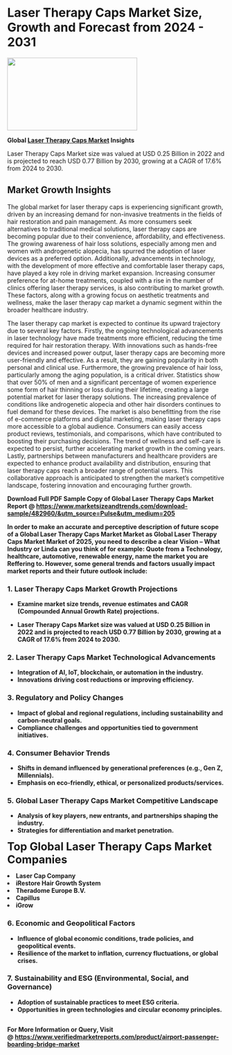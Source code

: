 <H1>Laser Therapy Caps Market Size, Growth and Forecast from 2024 - 2031</H1><img class="aligncenter size-medium wp-image-584254" src="https://thirdeyenews.in/wp-content/uploads/2024/09/Global-Market-Research-300x168.jpeg" alt="" width="300" height="168" /><p><strong>Global&nbsp;<a href="https://www.marketsizeandtrends.com/download-sample/482960/&amp;utm_source=Pulse&amp;utm_medium=205">Laser Therapy Caps Market</a> Insights</strong></p><p>Laser Therapy Caps Market size was valued at USD 0.25 Billion in 2022 and is projected to reach USD 0.77 Billion by 2030, growing at a CAGR of 17.6% from 2024 to 2030.</p><p><h2>Market Growth Insights</h2> <p>The global market for laser therapy caps is experiencing significant growth, driven by an increasing demand for non-invasive treatments in the fields of hair restoration and pain management. As more consumers seek alternatives to traditional medical solutions, laser therapy caps are becoming popular due to their convenience, affordability, and effectiveness. The growing awareness of hair loss solutions, especially among men and women with androgenetic alopecia, has spurred the adoption of laser devices as a preferred option. Additionally, advancements in technology, with the development of more effective and comfortable laser therapy caps, have played a key role in driving market expansion. Increasing consumer preference for at-home treatments, coupled with a rise in the number of clinics offering laser therapy services, is also contributing to market growth. These factors, along with a growing focus on aesthetic treatments and wellness, make the laser therapy cap market a dynamic segment within the broader healthcare industry.</p> <p><strong></strong></p> <p>The laser therapy cap market is expected to continue its upward trajectory due to several key factors. Firstly, the ongoing technological advancements in laser technology have made treatments more efficient, reducing the time required for hair restoration therapy. With innovations such as hands-free devices and increased power output, laser therapy caps are becoming more user-friendly and effective. As a result, they are gaining popularity in both personal and clinical use. Furthermore, the growing prevalence of hair loss, particularly among the aging population, is a critical driver. Statistics show that over 50% of men and a significant percentage of women experience some form of hair thinning or loss during their lifetime, creating a large potential market for laser therapy solutions. The increasing prevalence of conditions like androgenetic alopecia and other hair disorders continues to fuel demand for these devices. The market is also benefitting from the rise of e-commerce platforms and digital marketing, making laser therapy caps more accessible to a global audience. Consumers can easily access product reviews, testimonials, and comparisons, which have contributed to boosting their purchasing decisions. The trend of wellness and self-care is expected to persist, further accelerating market growth in the coming years. Lastly, partnerships between manufacturers and healthcare providers are expected to enhance product availability and distribution, ensuring that laser therapy caps reach a broader range of potential users. This collaborative approach is anticipated to strengthen the market’s competitive landscape, fostering innovation and encouraging further growth.</p> <p><strong></p><p><span class=""><strong>Download Full PDF Sample Copy of Global Laser Therapy Caps Market Report</strong> @ <a href="https://www.marketsizeandtrends.com/download-sample/482960/&amp;utm_source=Pulse&amp;utm_medium=205" target="_blank">https://www.marketsizeandtrends.com/download-sample/482960/&amp;utm_source=Pulse&amp;utm_medium=205</a></span></p><p>In order to make an accurate and perceptive description of future scope of a Global&nbsp;Laser Therapy Caps Market Market as Global&nbsp;Laser Therapy Caps Market Market of 2025, you need to describe a clear Vision &ndash; What Industry or Linda can you think of for example: Quote from a Technology, healthcare, automotive, renewable energy, name the market you are Reffering to. However, some general trends and factors usually impact market reports and their future outlook include:</p><h3>1.&nbsp;<strong>Laser Therapy Caps Market Growth Projections</strong></h3><ul><li>Examine market size trends, revenue estimates and CAGR (Compounded Annual Growth Rate) projections.</li><li><p>Laser Therapy Caps Market size was valued at USD 0.25 Billion in 2022 and is projected to reach USD 0.77 Billion by 2030, growing at a CAGR of 17.6% from 2024 to 2030.</p></li></ul><h3>2.&nbsp;<strong>Laser Therapy Caps Market Technological Advancements</strong></h3><ul><li>Integration of AI, IoT, blockchain, or automation in the industry.</li><li>Innovations driving cost reductions or improving efficiency.</li></ul><h3>3.&nbsp;<strong>Regulatory and Policy Changes</strong></h3><ul><li>Impact of global and regional regulations, including sustainability and carbon-neutral goals.</li><li>Compliance challenges and opportunities tied to government initiatives.</li></ul><h3>4.&nbsp;<strong>Consumer Behavior Trends</strong></h3><ul><li>Shifts in demand influenced by generational preferences (e.g., Gen Z, Millennials).</li><li>Emphasis on eco-friendly, ethical, or personalized products/services.</li></ul><h3>5.&nbsp;<strong>Global Laser Therapy Caps Market Competitive Landscape</strong></h3><ul><li>Analysis of key players, new entrants, and partnerships shaping the industry.</li><li>Strategies for differentiation and market penetration.</li></ul><p data-pm-slice="1 1 []"><span style="color: inherit; font-family: inherit; font-size: 25px;">Top Global Laser Therapy Caps Market Companies</span></p><div class="" data-test-id=""><p><li>Laser Cap Company</li><li> iRestore Hair Growth System</li><li> Theradome Europe B.V.</li><li> Capillus</li><li> iGrow</li></p></div><h3>6.&nbsp;<strong>Economic and Geopolitical Factors</strong></h3><ul><li>Influence of global economic conditions, trade policies, and geopolitical events.</li><li>Resilience of the market to inflation, currency fluctuations, or global crises.</li></ul><h3>7.&nbsp;<strong>Sustainability and ESG (Environmental, Social, and Governance)</strong></h3><ul><li>Adoption of sustainable practices to meet ESG criteria.</li><li>Opportunities in green technologies and circular economy principles.</li></ul><h2><strong style="font-size: 14px;">For More Information or Query, Visit @&nbsp;</strong><a style="background-color: #ffffff; font-size: 14px;" href="https://www.marketsizeandtrends.com/report/laser-therapy-caps-market/" target="_blank">https://www.verifiedmarketreports.com/product/airport-passenger-boarding-bridge-market</a></h2>

